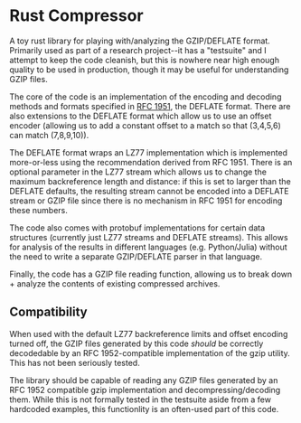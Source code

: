 Rust Compressor
================

A toy rust library for playing with/analyzing the GZIP/DEFLATE format. Primarily
used as part of a research project--it has a "testsuite" and I attempt to keep
the code cleanish, but this is nowhere near high enough quality to be used in 
production, though it may be useful for understanding GZIP files.

The core of the code is an implementation of the encoding and decoding methods
and formats specified in [RFC 1951](https://www.w3.org/Graphics/PNG/RFC-1951),
the DEFLATE format. There are also extensions to the DEFLATE format which
allow us to use an offset encoder (allowing us to add a constant offset
to a match so that (3,4,5,6) can match (7,8,9,10)).

The DEFLATE format wraps an LZ77 implementation which is implemented more-or-less
using the recommendation derived from RFC 1951. There is an optional parameter
in the LZ77 stream which allows us to change the maximum backreference length
and distance: if this is set to larger than the DEFLATE defaults, the resulting
stream cannot be encoded into a DEFLATE stream or GZIP file since there is no
mechanism in RFC 1951 for encoding these numbers.

The code also comes with protobuf implementations for certain data structures 
(currently just LZ77 streams and DEFLATE streams). This allows for analysis of
the results in different languages (e.g. Python/Julia) without the need to write
a separate GZIP/DEFLATE parser in that language.

Finally, the code has a GZIP file reading function, allowing us to break down +
analyze the contents of existing compressed archives.

## Compatibility

When used with the default LZ77 backreference limits and offset encoding turned
off, the GZIP files generated by this code *should* be correctly decodedable by
an RFC 1952-compatible implementation of the gzip utility. This has not been
seriously tested.

The library should be capable of reading any GZIP files generated by an RFC 1952
compatible gzip implementation and decompressing/decoding them. While this is
not formally tested in the testsuite aside from a few hardcoded examples, this
functionlity is an often-used part of this code.